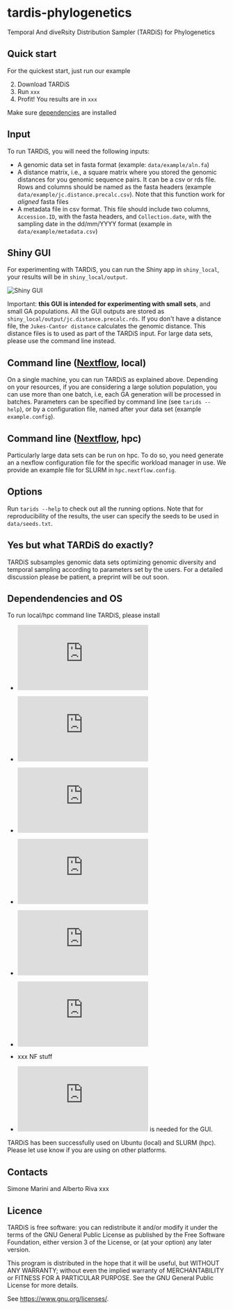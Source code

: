 # tardis-phylogenetics
Temporal And diveRsity Distribution Sampler (TARDiS) for Phylogenetics

## Quick start
For the quickest start, just run our example

2. Download TARDiS
3. Run `xxx`
4. Profit! You results are in `xxx`

Make sure [dependencies](#Dependendencies-and-OS) are installed


## Input
To run TARDiS, you will need the following inputs:

* A genomic data set in fasta format (example: `data/example/aln.fa`)
* A distance matrix, i.e., a square matrix where you stored the genomic distances for you genomic sequence pairs. It can be a csv or rds file. Rows and columns should be named as the fasta headers (example `data/example/jc.distance.precalc.csv`). Note that this function work for *aligned* fasta files
* A metadata file in csv format. This file should include two columns, `Accession.ID`, with the fasta headers, and `Collection.date`, with the sampling date in the dd/mm/YYYY format (example in `data/example/metadata.csv`)

## Shiny GUI
For experimenting with TARDiS, you can run the Shiny app in `shiny_local`, your results will be in `shiny_local/output`.

![Shiny GUI](shiny_local/logo.png)

Important: **this GUI is intended for experimenting with small sets**, and small GA populations. All the GUI outputs are stored as `shiny_local/output/jc.distance.precalc.rds`. If you don't have a distance file, the `Jukes-Cantor distance` calculates the genomic distance. This distance files is to used as part of the TARDiS input. For large data sets, please use the command line instead. 

## Command line ([Nextflow](https://www.nextflow.io/), local)
On a single machine, you can run TARDiS as explained above. Depending on your resources, if you are considering a large solution population, you can use more than one batch, i.e, each GA generation will be processed in batches. Parameters can be specified by command line (see `tarids --help`), or by a configuration file, named after your data set (example `example.config`).

## Command line ([Nextflow](https://www.nextflow.io/), hpc)
Particularly large data sets can be run on hpc. To do so, you need generate an a nexflow configuration file for the specific workload manager in use. We provide an example file for SLURM in `hpc.nextflow.config`.

## Options
Run `tarids --help` to check out all the running options. Note that for reproducibility of the results, the user can specify the seeds to be used in `data/seeds.txt`.

## Yes but what TARDiS do exactly?
TARDiS subsamples genomic data sets optimizing genomic diversity and temporal sampling according to parameters set by the users. For a detailed discussion please be patient, a preprint will be out soon.

## Dependendencies and OS
To run local/hpc command line TARDiS, please install
* ![DECIPHER](https://bioconductor.org/packages/release/bioc/html/DECIPHER.html)
* ![optparse](https://cran.r-project.org/web/packages/optparse/index.html)
* ![doRNG](https://cran.r-project.org/web/packages/doRNG/index.html)
* ![dplyr](https://cran.r-project.org/web/packages/dplyr/index.html)
* ![ggplot2](https://cran.r-project.org/web/packages/ggplot2/index.html)
* ![gridExtra](https://cran.r-project.org/web/packages/gridExtra/index.html)

* xxx NF stuff

* ![Shiny](https://www.r-project.org/nosvn/pandoc/shiny.html) is needed for the GUI.

TARDiS has been successfully used on Ubuntu (local) and SLURM (hpc). Please let use know if you are using on other platforms.

## Contacts
Simone Marini and Alberto Riva xxx

## Licence
TARDiS is free software: you can redistribute it and/or modify
it under the terms of the GNU General Public License as published by
the Free Software Foundation, either version 3 of the License, or
(at your option) any later version.

 This program is distributed in the hope that it will be useful,
but WITHOUT ANY WARRANTY; without even the implied warranty of
MERCHANTABILITY or FITNESS FOR A PARTICULAR PURPOSE.  See the
GNU General Public License for more details.

See <https://www.gnu.org/licenses/>.
